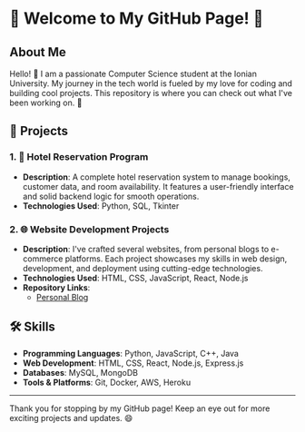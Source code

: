 # 🎉 Welcome to My GitHub Page! 🎉

## About Me
Hello! 👋 I am a passionate Computer Science student at the Ionian University. My journey in the tech world is fueled by my love for coding and building cool projects. This repository is where you can check out what I've been working on. 🚀

## 🌟 Projects

### 1. 🏨 Hotel Reservation Program
- **Description**: A complete hotel reservation system to manage bookings, customer data, and room availability. It features a user-friendly interface and solid backend logic for smooth operations.
- **Technologies Used**: Python, SQL, Tkinter

### 2. 🌐 Website Development Projects
- **Description**: I've crafted several websites, from personal blogs to e-commerce platforms. Each project showcases my skills in web design, development, and deployment using cutting-edge technologies.
- **Technologies Used**: HTML, CSS, JavaScript, React, Node.js
- **Repository Links**:
  - [Personal Blog](https://github.com/yourusername/personal-blog)

## 🛠️ Skills
- **Programming Languages**: Python, JavaScript, C++, Java
- **Web Development**: HTML, CSS, React, Node.js, Express.js
- **Databases**: MySQL, MongoDB
- **Tools & Platforms**: Git, Docker, AWS, Heroku


---

Thank you for stopping by my GitHub page! Keep an eye out for more exciting projects and updates. 😄
